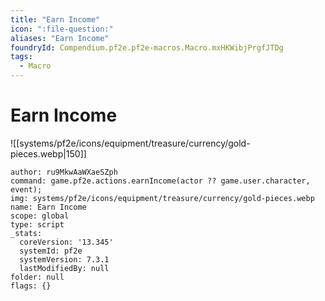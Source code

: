 ```yaml
---
title: "Earn Income"
icon: ":file-question:"
aliases: "Earn Income"
foundryId: Compendium.pf2e.pf2e-macros.Macro.mxHKWibjPrgfJTDg
tags:
  - Macro
---
```


# Earn Income
![[systems/pf2e/icons/equipment/treasure/currency/gold-pieces.webp|150]]

```Macro
author: ru9MkwAaWXaeSZph
command: game.pf2e.actions.earnIncome(actor ?? game.user.character, event);
img: systems/pf2e/icons/equipment/treasure/currency/gold-pieces.webp
name: Earn Income
scope: global
type: script
_stats:
  coreVersion: '13.345'
  systemId: pf2e
  systemVersion: 7.3.1
  lastModifiedBy: null
folder: null
flags: {}
```
